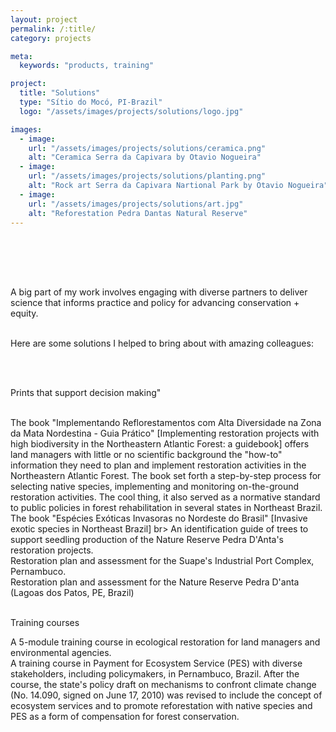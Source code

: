 ```yaml
---
layout: project
permalink: /:title/
category: projects

meta:
  keywords: "products, training"

project:
  title: "Solutions"
  type: "Sítio do Mocó, PI-Brazil"
  logo: "/assets/images/projects/solutions/logo.jpg"

images:
  - image:
    url: "/assets/images/projects/solutions/ceramica.png"
    alt: "Ceramica Serra da Capivara by Otavio Nogueira"
  - image:
    url: "/assets/images/projects/solutions/planting.png"
    alt: "Rock art Serra da Capivara Nartional Park by Otavio Nogueira"
  - image:
    url: "/assets/images/projects/solutions/art.jpg"
    alt: "Reforestation Pedra Dantas Natural Reserve"
---
```

<p style="padding-top:50px">

<br>
<p>A big part of my work involves engaging with diverse partners to deliver science that informs practice and policy for advancing conservation + equity.
<br>
<br>
<p>Here are some solutions I helped to bring about with amazing colleagues:<p>
<br>
<br>
<p> Prints that support decision making"</p>
<br>
The book "Implementando Reflorestamentos com Alta Diversidade na Zona da Mata Nordestina - Guia Prático" [Implementing restoration projects with high biodiversity in the Northeastern Atlantic Forest: a guidebook] offers land managers with little or no scientific background the "how-to" information they need to plan and implement restoration activities in the Northeastern Atlantic Forest. The book set forth a step-by-step process for selecting native species, implementing and monitoring on-the-ground restoration activities.
The cool thing, it also served as a normative standard to public policies in forest rehabilitation in several states in Northeast Brazil.
<br>
The book "Espécies Exóticas Invasoras no Nordeste do Brasil" [Invasive exotic species in Northeast Brazil]
br>
An identification guide of trees to support seedling production of the Nature Reserve Pedra D'Anta's restoration projects.
<br>
Restoration plan and assessment for the Suape's Industrial Port Complex, Pernambuco.
<br>
Restoration plan and assessment for the Nature Reserve Pedra D'anta (Lagoas dos Patos, PE, Brazil)
<br>
<br>
<p> Training courses</p>
A 5-module training course in ecological restoration for land managers and environmental agencies.
<br>
A training course in Payment for Ecosystem Service (PES) with diverse stakeholders, including policymakers, in Pernambuco, Brazil. After the course, the state's policy draft on mechanisms to confront climate change (No. 14.090, signed on June 17, 2010) was revised to include the concept of ecosystem services and to promote reforestation with native species and PES as a form of compensation for forest conservation.
<br>
